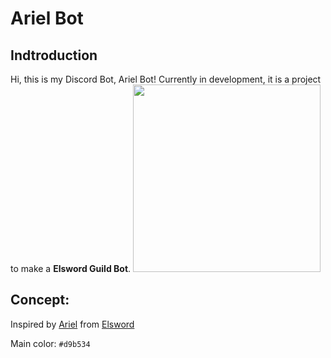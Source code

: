 # Ariel Bot

## Indtroduction
Hi, this is my Discord Bot, Ariel Bot! Currently in development, it is a project to make a **Elsword Guild Bot**.
<img src='https://i.imgur.com/05NjUl6.png' width="300px">

## Concept:
Inspired by [Ariel](https://elwiki.net/w/Ariel) from [Elsword](https://en.elsword.gameforge.com/news/archive)

Main color: `#d9b534`